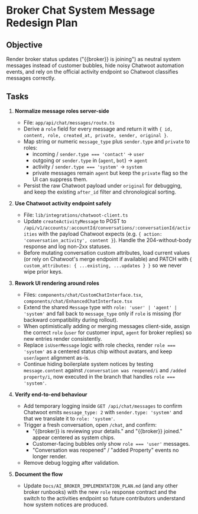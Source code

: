 # Broker Chat System Message Redesign Plan

## Objective
Render broker status updates ("{{broker}} is joining") as neutral system messages instead of customer bubbles, hide noisy Chatwoot automation events, and rely on the official activity endpoint so Chatwoot classifies messages correctly.

## Tasks

1. **Normalize message roles server-side**
   - File: `app/api/chat/messages/route.ts`
   - Derive a `role` field for every message and return it with `{ id, content, role, created_at, private, sender, original }`.
   - Map string or numeric `message_type` plus `sender.type` and `private` to roles:
     * incoming / `sender.type === 'contact'` -> `user`
     * outgoing or `sender.type` in (`agent`, `bot`) -> `agent`
     * activity / `sender.type === 'system'` -> `system`
     * private messages remain `agent` but keep the `private` flag so the UI can suppress them.
   - Persist the raw Chatwoot payload under `original` for debugging, and keep the existing `after_id` filter and chronological sorting.

2. **Use Chatwoot activity endpoint safely**
   - File: `lib/integrations/chatwoot-client.ts`
   - Update `createActivityMessage` to POST to `/api/v1/accounts/:accountId/conversations/:conversationId/activities` with the payload Chatwoot expects (e.g. `{ action: 'conversation_activity', content }`). Handle the 204-without-body response and log non-2xx statuses.
   - Before mutating conversation custom attributes, load current values (or rely on Chatwoot's merge endpoint if available) and PATCH with `{ custom_attributes: { ...existing, ...updates } }` so we never wipe prior keys.

3. **Rework UI rendering around roles**
   - Files: `components/chat/CustomChatInterface.tsx`, `components/chat/EnhancedChatInterface.tsx`
   - Extend the shared `Message` type with `role: 'user' | 'agent' | 'system'` and fall back to `message_type` only if `role` is missing (for backward compatibility during rollout).
   - When optimistically adding or merging messages client-side, assign the correct `role` (`user` for customer input, `agent` for broker replies) so new entries render consistently.
   - Replace `isUserMessage` logic with role checks, render `role === 'system'` as a centered status chip without avatars, and keep `user`/`agent` alignment as-is.
   - Continue hiding boilerplate system notices by testing `message.content` against `/conversation was reopened/i` and `/added property/i`, now executed in the branch that handles `role === 'system'`.

4. **Verify end-to-end behaviour**
   - Add temporary logging inside `GET /api/chat/messages` to confirm Chatwoot emits `message_type: 2` with `sender.type: 'system'` and that we translate it to `role: 'system'`.
   - Trigger a fresh conversation, open `/chat`, and confirm:
     * "{{broker}} is reviewing your details." and "{{broker}} joined." appear centered as system chips.
     * Customer-facing bubbles only show `role === 'user'` messages.
     * "Conversation was reopened" / "added Property" events no longer render.
   - Remove debug logging after validation.

5. **Document the flow**
   - Update `Docs/AI_BROKER_IMPLEMENTATION_PLAN.md` (and any other broker runbooks) with the new `role` response contract and the switch to the activities endpoint so future contributors understand how system notices are produced.
